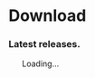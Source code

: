 
# Download


### Latest releases.

<!DOCTYPE html>
<html lang="en">
<head>
  <meta charset="UTF-8">
  <meta name="viewport" content="width=device-width, initial-scale=1.0">
  <title>GitHub Releases</title>
</head>
<body>
  <!-- <h1>Latest Releases for DreamWall-Animation/dwpicker</h1> -->
  <ul id="release-list">Loading...</ul>

  <script>
    // GitHub API URL for the releases of the repository
    const repo = "DreamWall-Animation/dwpicker";
    const apiUrl = `https://api.github.com/repos/${repo}/releases`;

    async function fetchReleases() {
      try {
        const response = await fetch(apiUrl);
        if (!response.ok) {
          throw new Error(`GitHub API error: ${response.status}`);
        }
        const releases = await response.json();
        const limitedReleases = releases.slice(0, 10);

        // Populate the release list
        const releaseList = document.getElementById("release-list");
        releaseList.innerHTML = ""; // Clear the "Loading..." text
        limitedReleases.forEach(release => {
          const listItem = document.createElement("li");
          listItem.innerHTML = `
            <a href="${release.html_url}" target="_blank">${release.name}</a>
            - Released on ${new Date(release.published_at).toLocaleDateString()}
          `;
          releaseList.appendChild(listItem);
        });
      } catch (error) {
        console.error("Error fetching releases:", error);
        document.getElementById("release-list").textContent =
          "Unable to fetch releases. Please try again later.";
      }
    }

    // Fetch releases when the page loads
    fetchReleases();
  </script>
</body>
</html>
